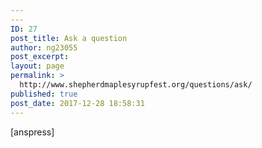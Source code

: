 ```yaml
---
---
ID: 27
post_title: Ask a question
author: ng23055
post_excerpt:
layout: page
permalink: >
  http://www.shepherdmaplesyrupfest.org/questions/ask/
published: true
post_date: 2017-12-28 18:58:31
---
```

[anspress]